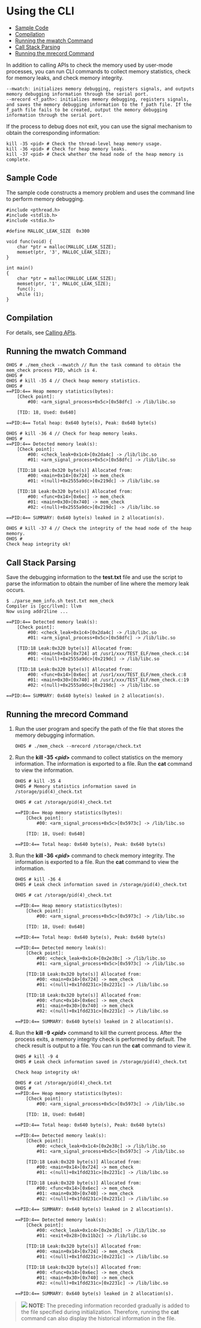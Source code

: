 # Using the CLI<a name="EN-US_TOPIC_0000001119236568"></a>

-   [Sample Code](#section13793104782316)
-   [Compilation](#section1676431122320)
-   [Running the mwatch Command](#section1703415132311)
-   [Call Stack Parsing](#section1880675510221)
-   [Running the mrecord Command](#section071022822210)

In addition to calling APIs to check the memory used by user-mode processes, you can run CLI commands to collect memory statistics, check for memory leaks, and check memory integrity.

```
--mwatch: initializes memory debugging, registers signals, and outputs memory debugging information through the serial port.
--mrecord <f_path>: initializes memory debugging, registers signals, and saves the memory debugging information to the f_path file. If the f_path file fails to be created, output the memory debugging information through the serial port.
```

If the process to debug does not exit, you can use the signal mechanism to obtain the corresponding information:

```
kill -35 <pid> # Check the thread-level heap memory usage.
kill -36 <pid> # Check for heap memory leaks.
kill -37 <pid> # Check whether the head node of the heap memory is complete.
```

## Sample Code<a name="section13793104782316"></a>

The sample code constructs a memory problem and uses the command line to perform memory debugging.

```
#include <pthread.h>
#include <stdlib.h>
#include <stdio.h>

#define MALLOC_LEAK_SIZE  0x300

void func(void) {
    char *ptr = malloc(MALLOC_LEAK_SIZE);
    memset(ptr, '3', MALLOC_LEAK_SIZE);
}

int main()
{
    char *ptr = malloc(MALLOC_LEAK_SIZE);
    memset(ptr, '1', MALLOC_LEAK_SIZE);
    func();
    while (1);
}
```

## Compilation<a name="section1676431122320"></a>

For details, see  [Calling APIs](kernel-small-debug-user-guide-use-api.md#section534302242515).

## Running the mwatch Command<a name="section1703415132311"></a>

```
OHOS # ./mem_check --mwatch // Run the task command to obtain the mem_check process PID, which is 4.
OHOS # 
OHOS # kill -35 4 // Check heap memory statistics.
OHOS # 
==PID:4== Heap memory statistics(bytes):
    [Check point]:
        #00: <arm_signal_process+0x5c>[0x58dfc] -> /lib/libc.so

    [TID: 18, Used: 0x640]

==PID:4== Total heap: 0x640 byte(s), Peak: 0x640 byte(s)

OHOS # kill -36 4 // Check for heap memory leaks.
OHOS # 
==PID:4== Detected memory leak(s):
    [Check point]:
        #00: <check_leak+0x1c4>[0x2da4c] -> /lib/libc.so
        #01: <arm_signal_process+0x5c>[0x58dfc] -> /lib/libc.so

    [TID:18 Leak:0x320 byte(s)] Allocated from:
        #00: <main+0x14>[0x724] -> mem_check
        #01: <(null)+0x2555a9dc>[0x219dc] -> /lib/libc.so

    [TID:18 Leak:0x320 byte(s)] Allocated from:
        #00: <func+0x14>[0x6ec] -> mem_check
        #01: <main+0x30>[0x740] -> mem_check
        #02: <(null)+0x2555a9dc>[0x219dc] -> /lib/libc.so

==PID:4== SUMMARY: 0x640 byte(s) leaked in 2 allocation(s).

OHOS # kill -37 4 // Check the integrity of the head node of the heap memory.
OHOS # 
Check heap integrity ok!
```

## Call Stack Parsing<a name="section1880675510221"></a>

Save the debugging information to the  **test.txt**  file and use the script to parse the information to obtain the number of line where the memory leak occurs.

```
$ ./parse_mem_info.sh test.txt mem_check
Compiler is [gcc/llvm]: llvm
Now using addr2line ...

==PID:4== Detected memory leak(s):
    [Check point]:
        #00: <check_leak+0x1c4>[0x2da4c] -> /lib/libc.so
        #01: <arm_signal_process+0x5c>[0x58dfc] -> /lib/libc.so

    [TID:18 Leak:0x320 byte(s)] Allocated from:
        #00: <main+0x14>[0x724] at /usr1/xxx/TEST_ELF/mem_check.c:14
        #01: <(null)+0x2555a9dc>[0x219dc] -> /lib/libc.so

    [TID:18 Leak:0x320 byte(s)] Allocated from:
        #00: <func+0x14>[0x6ec] at /usr1/xxx/TEST_ELF/mem_check.c:8
        #01: <main+0x30>[0x740] at /usr1/xxx/TEST_ELF/mem_check.c:19
        #02: <(null)+0x2555a9dc>[0x219dc] -> /lib/libc.so

==PID:4== SUMMARY: 0x640 byte(s) leaked in 2 allocation(s).
```

## Running the mrecord Command<a name="section071022822210"></a>

1.  Run the user program and specify the path of the file that stores the memory debugging information.

    ```
    OHOS # ./mem_check --mrecord /storage/check.txt
    ```

2.  Run the  **kill -35 <_pid_\>**  command to collect statistics on the memory information. The information is exported to a file. Run the  **cat**  command to view the information.

    ```
    OHOS # kill -35 4
    OHOS # Memory statistics information saved in /storage/pid(4)_check.txt
    
    OHOS # cat /storage/pid(4)_check.txt
    
    ==PID:4== Heap memory statistics(bytes):
        [Check point]:
            #00: <arm_signal_process+0x5c>[0x5973c] -> /lib/libc.so
    
        [TID: 18, Used: 0x640]
    
    ==PID:4== Total heap: 0x640 byte(s), Peak: 0x640 byte(s)
    ```

3.  Run the  **kill -36 <_pid_\>**  command to check memory integrity. The information is exported to a file. Run the  **cat**  command to view the information.

    ```
    OHOS # kill -36 4
    OHOS # Leak check information saved in /storage/pid(4)_check.txt
    
    OHOS # cat /storage/pid(4)_check.txt
    
    ==PID:4== Heap memory statistics(bytes):
        [Check point]:
            #00: <arm_signal_process+0x5c>[0x5973c] -> /lib/libc.so
    
        [TID: 18, Used: 0x640]
    
    ==PID:4== Total heap: 0x640 byte(s), Peak: 0x640 byte(s)
    
    ==PID:4== Detected memory leak(s):
        [Check point]:
            #00: <check_leak+0x1c4>[0x2e38c] -> /lib/libc.so
            #01: <arm_signal_process+0x5c>[0x5973c] -> /lib/libc.so
    
        [TID:18 Leak:0x320 byte(s)] Allocated from:
            #00: <main+0x14>[0x724] -> mem_check
            #01: <(null)+0x1fdd231c>[0x2231c] -> /lib/libc.so
    
        [TID:18 Leak:0x320 byte(s)] Allocated from:
            #00: <func+0x14>[0x6ec] -> mem_check
            #01: <main+0x30>[0x740] -> mem_check
            #02: <(null)+0x1fdd231c>[0x2231c] -> /lib/libc.so
    
    ==PID:4== SUMMARY: 0x640 byte(s) leaked in 2 allocation(s).
    ```

4.  Run the  **kill -9 <_pid_\>**  command to kill the current process. After the process exits, a memory integrity check is performed by default. The check result is output to a file. You can run the  **cat**  command to view it.

    ```
    OHOS # kill -9 4
    OHOS # Leak check information saved in /storage/pid(4)_check.txt
    
    Check heap integrity ok!
    
    OHOS # cat /storage/pid(4)_check.txt
    OHOS # 
    ==PID:4== Heap memory statistics(bytes):
        [Check point]:
            #00: <arm_signal_process+0x5c>[0x5973c] -> /lib/libc.so
    
        [TID: 18, Used: 0x640]
    
    ==PID:4== Total heap: 0x640 byte(s), Peak: 0x640 byte(s)
    
    ==PID:4== Detected memory leak(s):
        [Check point]:
            #00: <check_leak+0x1c4>[0x2e38c] -> /lib/libc.so
            #01: <arm_signal_process+0x5c>[0x5973c] -> /lib/libc.so
    
        [TID:18 Leak:0x320 byte(s)] Allocated from:
            #00: <main+0x14>[0x724] -> mem_check
            #01: <(null)+0x1fdd231c>[0x2231c] -> /lib/libc.so
    
        [TID:18 Leak:0x320 byte(s)] Allocated from:
            #00: <func+0x14>[0x6ec] -> mem_check
            #01: <main+0x30>[0x740] -> mem_check
            #02: <(null)+0x1fdd231c>[0x2231c] -> /lib/libc.so
    
    ==PID:4== SUMMARY: 0x640 byte(s) leaked in 2 allocation(s).
    
    ==PID:4== Detected memory leak(s):
        [Check point]:
            #00: <check_leak+0x1c4>[0x2e38c] -> /lib/libc.so
            #01: <exit+0x28>[0x11b2c] -> /lib/libc.so
    
        [TID:18 Leak:0x320 byte(s)] Allocated from:
            #00: <main+0x14>[0x724] -> mem_check
            #01: <(null)+0x1fdd231c>[0x2231c] -> /lib/libc.so
    
        [TID:18 Leak:0x320 byte(s)] Allocated from:
            #00: <func+0x14>[0x6ec] -> mem_check
            #01: <main+0x30>[0x740] -> mem_check
            #02: <(null)+0x1fdd231c>[0x2231c] -> /lib/libc.so
    
    ==PID:4== SUMMARY: 0x640 byte(s) leaked in 2 allocation(s).
    ```


>![](../public_sys-resources/icon-note.gif) **NOTE:** 
>The preceding information recorded gradually is added to the file specified during initialization. Therefore, running the  **cat**  command can also display the historical information in the file.

